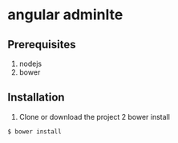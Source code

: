 angular adminlte
========================

## Prerequisites
1. nodejs
2. bower

## Installation
1. Clone or download the project
2 bower install
```bash
$ bower install
```

